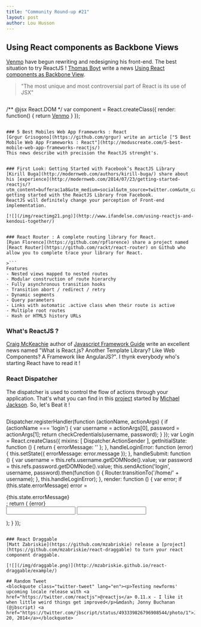 ```yaml
---
title: "Community Round-up #21"
layout: post
author: Lou Husson
---
```



## Using React components as Backbone Views
[Venmo](https://venmo.com/) have begun rewriting and redesigning his front-end. The best situation to try ReactJS !
[Thomas Boyt](http://www.thomasboyt.com/) write a news [Using React components as Backbone View](http://www.thomasboyt.com/2013/12/17/using-reactjs-as-a-backbone-view.html).

> "The most unique and most controversial part of React is its use of JSX"

>```javascript
/** @jsx React.DOM */
var component = React.createClass({
  render: function() {
    return <a href="http://venmo.com">Venmo</a>
  }
});
```

### 5 Best Mobiles Web App Frameworks : React
[Grgur Grisogono](https://github.com/grgur) write an article ["5 Best Mobile Web App Frameworks : React"](http://moduscreate.com/5-best-mobile-web-app-frameworks-reactjs/)
This news describe with precision the ReactJS strenght's. 


### First Look: Getting Started with Facebook’s ReactJS Library
[Kirill Buga](http://modernweb.com/authors/kirill-buga/) share about his [experience](http://modernweb.com/2014/07/23/getting-started-reactjs/?utm_content=bufferac1a8&utm_medium=social&utm_source=twitter.com&utm_campaign=buffer) getting started with the ReactJS Library from Facebook.
ReactJS will definitely change your perception of Front-end implementation.

[![](/img/reactimg21.png)](http://www.ifandelse.com/using-reactjs-and-kendoui-together/)


### React Router : A complete routing library for React.
[Ryan Florence](https://github.com/rpflorence) share a project named [React Router](https://github.com/rackt/react-router) on Github who allow you to complete trace your library for React.

>```
Features
- Nested views mapped to nested routes
- Modular construction of route hierarchy
- Fully asynchronous transition hooks
- Transition abort / redirect / retry
- Dynamic segments
- Query parameters
- Links with automatic .active class when their route is active
- Multiple root routes
- Hash or HTML5 history URLs
```

### What's ReactJS ?
[Craig McKeachie](http://www.funnyant.com/reactjs-what-is-it/) author of [Javascript Framework Guide](http://www.funnyant.com/javascript-framework-guide/) write an excellent news named "What is React.js? Another Template Library? Like Web Components? A Framework like AngularJS?". I thynk everybody who's starting React have to read it !

### React Dispatcher
The dispatcher is used to control the flow of actions through your application. That's what you can find in this [project](https://github.com/rackt/react-dispatcher) started by [Michael Jackson](https://github.com/mjackson). So, let's Beat it !

>```javascript
Dispatcher.registerHandler(function (actionName, actionArgs) {
  if (actionName === 'login') {
    var username = actionArgs[0], password = actionArgs[1];
    return checkCredentials(username, password);
  }
});
var Login = React.createClass({
  mixins: [ Dispatcher.ActionSender ],
  getInitialState: function () {
    return { errorMessage: '' };
  },
  handleLoginError: function (error) {
    this.setState({ errorMessage: error.message });
  },
  handleSubmit: function () {
    var username = this.refs.username.getDOMNode().value;
    var password = this.refs.password.getDOMNode().value;
    this.sendAction('login', username, password).then(function () {
      Router.transitionTo('/home/' + username);
    }, this.handleLoginError);
  },
  render: function () {
    var error;
    if (this.state.errorMessage)
      error = <div className="error">{this.state.errorMessage}</div>;
    return (
      {error}
      <form onSubmit={this.handleSubmit}>
        <input ref="username" type="text" name="username"/>
        <input ref="password" type="password" name="password"/>
      </form>
    );
  }
});
```

### React Draggable
[Matt Zabriskie](https://github.com/mzabriskie) release a [project](https://github.com/mzabriskie/react-draggable) to turn your react component draggable.

[![](/img/draggable.png)](http://mzabriskie.github.io/react-draggable/example/)

## Random Tweet
<blockquote class="twitter-tweet" lang="en"><p>Testing newforms' upcoming locale release with <a href="https://twitter.com/reactjs">@reactjs</a> 0.11.x - I like it when little weird things get improved</p>&mdash; Jonny Buchanan (@jbscript) <a href="https://twitter.com/jbscript/status/493339826796908544/photo/1">July 20, 2014</a></blockquote>